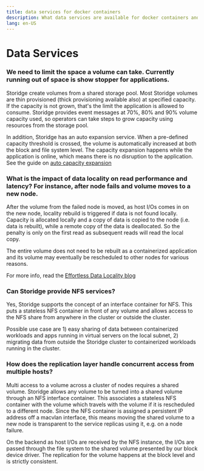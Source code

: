 ```yaml
---
title: data services for docker containers
description: What data services are available for docker containers and swarm services?
lang: en-US
---
```


# Data Services

### We need to limit the space a volume can take. Currently running out of space is show stopper for applications.

Storidge create volumes from a shared storage pool. Most Storidge volumes are thin provisioned (thick provisioning available also) at specified capacity. If the capacity is not grown, that's the limit the application is allowed to consume. Storidge provides event messages at 70%, 80% and 90% volume capacity used, so operators can take steps to grow capacity using resources from the storage pool.

In addition, Storidge has an auto expansion service. When a pre-defined capacity threshold is crossed, the volume is automatically increased at both the block and file system level. The capacity expansion happens while the application is online, which means there is no disruption to the application. See the guide on [auto capacity expansion](https://guide.storidge.com/getting_started/autoexpand.html)

### What is the impact of data locality on read performance and latency? For instance, after node fails and volume moves to a new node.

After the volume from the failed node is moved, as host I/Os comes in on the new node, locality rebuild is triggered if data is not found locally. Capacity is allocated locally and a copy of data is copied to the node (i.e. data is rebuilt), while a remote copy of the data is deallocated. So the penalty is only on the first read as subsequent reads will read the local copy.

The entire volume does not need to be rebuilt as a containerized application and its volume may eventually be rescheduled to other nodes for various reasons.

For more info, read the [Effortless Data Locality blog](https://storidge.com/blog/effortless-data-locality-with-storidge/)

### Can Storidge provide NFS services?

Yes, Storidge supports the concept of an interface container for NFS. This puts a stateless NFS container in front of any volume and allows access to the NFS share from anywhere in the cluster or outside the cluster.

Possible use case are 1) easy sharing of data between containerized workloads and apps running in virtual servers on the local subnet, 2) migrating data from outside the Storidge cluster to containerized workloads running in the cluster.

### How does the replication layer handle concurrent access from multiple hosts?

Multi access to a volume across a cluster of nodes requires a shared volume. Storidge allows any volume to be turned into a shared volume through an NFS interface container. This associates a stateless NFS container with the volume which travels with the volume if it is rescheduled to a different node. Since the NFS container is assigned a persistent IP address off a macvlan interface, this means moving the shared volume to a new node is transparent to the service replicas using it, e.g. on a node failure.

On the backend as host I/Os are received by the NFS instance, the I/Os are passed through the file system to the shared volume presented by our block device driver. The replication for the volume happens at the block level and is strictly consistent.
